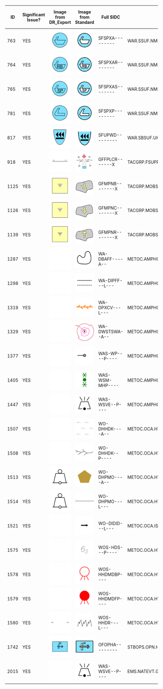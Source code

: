 |ID|Significant Issue?|Image from DR_Export|Image from Standard|Full SIDC|Hierarchy Code|Name|Geometry|Appendix|Notes / Issue Description / Details|
|---|---|---|---|---|---|---|---|---|---|
|763|YES|![](./images/SFSPXA---------.png)|![](./images-std/1.sfspxa---------.png)|SFSPXA---------|WAR.SSUF.NMIL.FSTREC|Fast Recreactional Craft|POINT|A||
|764|YES|![](./images/SFSPXAR--------.png)|![](./images-std/1.sfspxar--------.png)|SFSPXAR--------|WAR.SSUF.NMIL.FSTREC.RHIB|Rigid-Hull Inflatable Boat|POINT|A||
|765|YES|![](./images/SFSPXAS--------.png)|![](./images-std/1.sfspxas--------.png)|SFSPXAS--------|WAR.SSUF.NMIL.FSTREC.SPDBT|Speed Boat|POINT|A||
|781|YES|![](./images/SFSPXP---------.png)|![](./images-std/1.sfspxp---------.png)|SFSPXP---------|WAR.SSUF.NMIL.PWC|Personal Watercraft|POINT|A||
|817|YES|![](./images/SFUPWD---------.png)|![](./images-std/1.sfupwd---------.png)|SFUPWD---------|WAR.SBSUF.UH2DCY|Underwater Decoy|POINT|A|Switch Icon mapping to SFSPCD---------|
|918|YES|![](./images/GFFPLCR-------X.png)|![](./images-std/1.g-fplcr-------x.png)|GFFPLCR-------X|TACGRP.FSUPP.LNE.C2LNE.RFL|Restrictive Fire Line (Rfl)|LINE|B|BCL' instead of 'RFL'|
|1125|YES|![](./images/GFMPNB--------X.png)|![](./images-std/1.g-mpnb--------x.png)|GFMPNB--------X|TACGRP.MOBSU.CBRN.BIOCA|Biologically Contaminated Area|AREA|B||
|1126|YES|![](./images/GFMPNC--------X.png)|![](./images-std/1.g-mpnc--------x.png)|GFMPNC--------X|TACGRP.MOBSU.CBRN.CMLCA|Chemically Contaminated Area|AREA|B||
|1139|YES|![](./images/GFMPNR--------X.png)|![](./images-std/1.g-mpnr--------x.png)|GFMPNR--------X|TACGRP.MOBSU.CBRN.RADA|Radioactive Area|AREA|B||
|1287|YES|![](./images/WA-DBAFF----A--.png)|![](./images-std/0.wa-dbaff----a--.png)|WA-DBAFF----A--|METOC.AMPHC.BDAWTH.ODFF|Operator-Defined Freeform|AREA|C||
|1298|YES|![](./images/WA-DIPFF---L---.png)|![](./images-std/0.wa-dipff---l---.png)|WA-DIPFF---L---|METOC.AMPHC.ISP.ODFF|Operator-Defined Freeform|LINE|C||
|1319|YES|![](./images/WA-DPXCV---L---.png)|![](./images-std/0.wa-dpxcv---l---.png)|WA-DPXCV---L---|METOC.AMPHC.PRS.LNE.CNGLNE|Convergance Line|LINE|C||
|1329|YES|![](./images/WA-DWSTSWA--A--.png)|![](./images-std/0.wa-dwstswa--a--.png)|WA-DWSTSWA--A--|METOC.AMPHC.WTH.TPLSYS.TSWADL|Tropical Storm Wind Areas And Date-Time Labels|AREA|C||
|1377|YES|![](./images/WAS-WP----P----.png)|![](./images-std/0.was-wp----p----.png)|WAS-WP----P----|METOC.AMPHC.WND.PLT|Wind Plot|LINE|C||
|1405|YES|![](./images/WAS-WSM-MHP----.png)|![](./images-std/0.was-wsm-mhp----.png)|WAS-WSM-MHP----|METOC.AMPHC.WTH.RASN.RDSMH|Rain Or Drizzle And Snow - Moderate/Heavy|POINT|C||
|1447|YES|![](./images/WAS-WSVE--P----.png)|![](./images-std/0.was-wsve--p----.png)|WAS-WSVE--P----|METOC.AMPHC.WTH.VOLERN|Volcanic Eruption|POINT|C||
|1507|YES|![](./images/WO-DHHDK----A--.png)|![](./images-std/0.wo-dhhdk----a--.png)|WO-DHHDK----A--|METOC.OCA.HYDGRY.DANHAZ.KLP1.KLP3|Kelp3-Seaweed|AREA|C||
|1508|YES|![](./images/WO-DHHDK--P----.png)|![](./images-std/0.wo-dhhdk--p----.png)|WO-DHHDK--P----|METOC.OCA.HYDGRY.DANHAZ.KLP1.KLP2|Kelp2-Seaweed|POINT|C||
|1513|YES|![](./images/WO-DHPMO----A--.png)|![](./images-std/0.wo-dhpmo----a--.png)|WO-DHPMO----A--|METOC.OCA.HYDGRY.PRTHBR.FAC.OSLF3|Offshore Loading Facility|AREA|C||
|1514|YES|![](./images/WO-DHPMO---L---.png)|![](./images-std/0.wo-dhpmo---l---.png)|WO-DHPMO---L---|METOC.OCA.HYDGRY.PRTHBR.FAC.OSLF2|Offshore Loading Facility|LINE|C||
|1521|YES|![](./images/WO-DIDID---L---.png)|![](./images-std/0.wo-didid---l---.png)|WO-DIDID---L---|METOC.OCA.ISYS.DYNPRO.ID|Ice Drift (Direction)|POINT|C||
|1575|YES|![](./images/WOS-HDS---P----.png)|![](./images-std/0.wos-hds---p----.png)|WOS-HDS---P----|METOC.OCA.HYDGRY.DPH.SNDG|Soundings|POINT|C||
|1578|YES|![](./images/WOS-HHDMDBP----.png)|![](./images-std/0.wos-hhdmdbp----.png)|WOS-HHDMDBP----|METOC.OCA.HYDGRY.DANHAZ.MNENAV.DBT|Mine-Naval (Doubtful)|POINT|C||
|1579|YES|![](./images/WOS-HHDMDFP----.png)|![](./images-std/0.wos-hhdmdfp----.png)|WOS-HHDMDFP----|METOC.OCA.HYDGRY.DANHAZ.MNENAV.DEFN|Mine-Naval (Definite)|POINT|C||
|1580|YES|![](./images/WOS-HHDR---L---.png)|![](./images-std/0.wos-hhdr---l---.png)|WOS-HHDR---L---|METOC.OCA.HYDGRY.DANHAZ.REEF|Reef|LINE|C||
|1742|YES|![](./images/OFOPHA---------.png)|![](./images-std/1.ofopha---------.png)|OFOPHA---------|STBOPS.OPN.HJKG.APL|Hijacking (Airplane)|POINT|E||
|2015|YES|![](./images/WAS-WSVE--P----.png)|![](./images-std/0.was-wsve--p----.png)|WAS-WSVE--P----|EMS.NATEVT.GEO.VOLERN|Volcanic Eruption|POINT|G||
